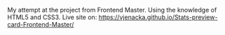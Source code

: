 My attempt at the project from Frontend Master. Using the knowledge of HTML5 and CSS3.
Live site on: https://vjenacka.github.io/Stats-preview-card-Frontend-Master/
